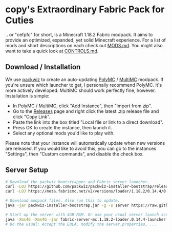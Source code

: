# copy's Extraordinary Fabric Pack for Cuties

.. or "cefpfc" for short, is a Minecraft 1.18.2 Fabric modpack. It aims to provide an optimized, expanded, yet solid Minecraft experience. For a list of mods and short descriptions on each check out [MODS.md](docs/MODS.md). You might also want to take a quick look at [CONTROLS.md](docs/CONTROLS.md).

## Download / Installation

We use [packwiz] to create an auto-updating [PolyMC] / [MultiMC] modpack. If you're unsure which launcher to get, I personally recommend PolyMC. It's more actively developed. MultiMC should work perfectly fine, however. Installation is simple:

- In PolyMC / MultiMC, click "Add Instance", then "Import from zip".
- Go to the [Releases] page and right click the latest .zip release file and click "Copy Link".
- Paste the link into the box titled "Local file or link to a direct download".
- Press OK to create the instance, then launch it.
- Select any optional mods you'd like to play with.

Please note that your instance will automatically update when new versions are released. If you would like to avoid this, you can go to the instances "Settings", then "Custom commands", and disable the check box.

[packwiz]: https://github.com/packwiz/packwiz
[PolyMC]: https://polymc.org/
[MultiMC]: https://multimc.org/
[Releases]: https://github.com/copygirl/cefpfc-1.18/releases

## Server Setup

```sh
# Download the packwiz bootstrapper and Fabric server launcher.
curl -LOJ https://github.com/packwiz/packwiz-installer-bootstrap/releases/download/v0.0.3/packwiz-installer-bootstrap.jar
curl -LOJ https://meta.fabricmc.net/v2/versions/loader/1.18.2/0.14.4/0.10.2/server/jar

# Download modpack files. Also run this to update.
java -jar packwiz-installer-bootstrap.jar -g -s server https://raw.githubusercontent.com/copygirl/cefpfc-1.18/main/pack.toml

# Start up the server with 4GB RAM. Or use your usual server launch script.
java -Xms4G -Xmx4G -jar fabric-server-mc.1.18.2-loader.0.14.4-launcher.0.10.2.jar nogui
# Do the usual: Accept the EULA, modify the server.properties, ...
```
